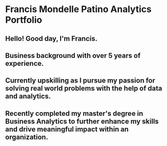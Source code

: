 # Francis Mondelle Patino Analytics Portfolio

## Hello! Good day, I'm Francis. <br/>
## Business background with over 5 years of experience. <br/>
## Currently upskilling as I pursue my passion for solving real world problems with the help of data and analytics. <br/>
## Recently completed my master's degree in Business Analytics to further enhance my skills and drive meaningful impact within an organization. <br/>



